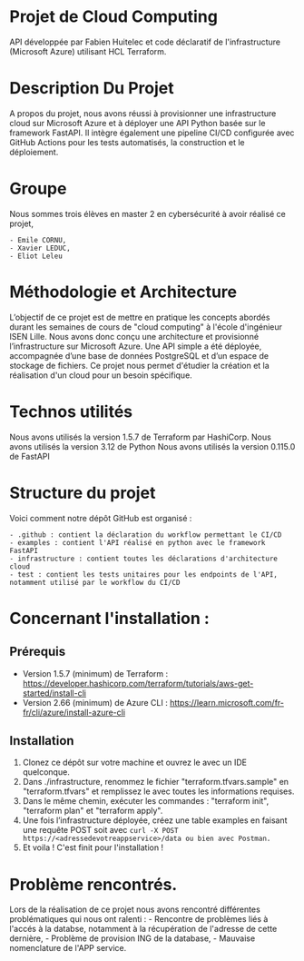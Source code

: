 # Projet de Cloud Computing

API développée par Fabien Huitelec et code déclaratif de l'infrastructure (Microsoft Azure) utilisant HCL Terraform.

# Description Du Projet 

A propos du projet, nous avons réussi à provisionner une infrastructure cloud sur Microsoft Azure et à déployer une API Python basée sur le framework FastAPI. Il intègre également une pipeline CI/CD configurée avec GitHub Actions pour les tests automatisés, la construction et le déploiement.

# Groupe 

Nous sommes trois élèves en master 2 en cybersécurité à avoir réalisé ce projet, 

    - Emile CORNU, 
    - Xavier LEDUC,
    - Eliot Leleu

# Méthodologie et Architecture 

L’objectif de ce projet est de mettre en pratique les concepts abordés durant les semaines de cours de "cloud computing" à l'école d'ingénieur ISEN Lille. Nous avons donc conçu une architecture et provisionné l’infrastructure sur Microsoft Azure. Une API simple a été déployée, accompagnée d’une base de données PostgreSQL et d’un espace de stockage de fichiers. Ce projet nous permet d'étudier la création et la réalisation d'un cloud pour un besoin spécifique.

# Technos utilités

Nous avons utilisés la version 1.5.7 de Terraform par HashiCorp. 
Nous avons utilisés la version 3.12 de Python 
Nous avons utilisés la version 0.115.0 de FastAPI 

# Structure du projet 

Voici comment notre dépôt GitHub est organisé :

    - .github : contient la déclaration du workflow permettant le CI/CD
    - examples : contient l'API réalisé en python avec le framework FastAPI
    - infrastructure : contient toutes les déclarations d'architecture cloud
    - test : contient les tests unitaires pour les endpoints de l'API, notamment utilisé par le workflow du CI/CD

# Concernant l'installation : 

## Prérequis 

- Version 1.5.7 (minimum) de Terraform : https://developer.hashicorp.com/terraform/tutorials/aws-get-started/install-cli
- Version 2.66 (minimum) de Azure CLI : https://learn.microsoft.com/fr-fr/cli/azure/install-azure-cli

## Installation

1. Clonez ce dépôt sur votre machine et ouvrez le avec un IDE quelconque. 
2. Dans ./infrastructure, renommez le fichier "terraform.tfvars.sample" en "terraform.tfvars" et remplissez le avec toutes les informations requises.  
3. Dans le même chemin, exécuter les commandes : "terraform init", "terraform plan" et "terraform apply".
4. Une fois l’infrastructure déployée, créez une table examples en faisant une requête POST soit avec ```curl -X POST https://<adressedevotreappservice>/data ou bien avec Postman.```
5. Et voila ! C'est finit pour l'installation !


# Problème rencontrés. 

Lors de la réalisation de ce projet nous avons rencontré différentes problématiques qui nous ont ralenti : 
    - Rencontre de problèmes liés à l'accés à la databse, notamment à la récupération de l'adresse de cette dernière,
    - Problème de provision ING de la database, 
    - Mauvaise nomenclature de l'APP service.
